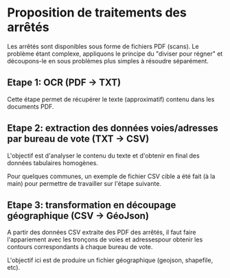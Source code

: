 # Proposition de traitements des arrêtés

Les arrêtés sont disponibles sous forme de fichiers PDF (scans).
Le problème étant complexe, appliquons le principe du "diviser pour régner" et découpons-le en sous problèmes plus simples à résoudre séparément.

## Etape 1: OCR (PDF -> TXT)

Cette étape permet de récupérer le texte (approximatif) contenu dans les documents PDF.


## Etape 2: extraction des données voies/adresses par bureau de vote (TXT -> CSV)

L'objectif est d'analyser le contenu du texte et d'obtenir en final des données tabulaires homogènes.

Pour quelques communes, un exemple de fichier CSV cible a été fait (à la main) pour permettre de travailler sur l'étape suivante.


## Etape 3: transformation en découpage géographique (CSV -> GéoJson)

A partir des données CSV extraite des PDF des arrêtés, il faut faire l'appariement avec les tronçons de voies et adressespour obtenir les contours correspondants à chaque bureau de vote.

L'objectif ici est de produire un fichier géographique (geojson, shapefile, etc).
